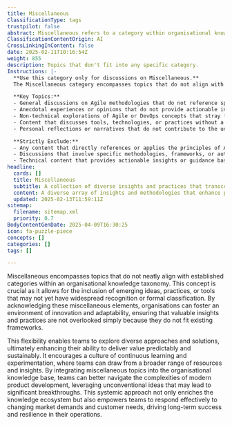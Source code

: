 ```yaml
---
title: Miscellaneous
ClassificationType: tags
trustpilot: false
abstract: Miscellaneous refers to a category within organisational knowledge that includes topics which do not fit neatly into established classifications. This concept is essential for organisations as it allows for the incorporation of emerging ideas, practices, or tools that may not yet be widely recognised or formally classified. By embracing miscellaneous elements, organisations can cultivate an innovative and adaptable environment, ensuring that valuable insights are not overlooked due to rigid frameworks. This flexibility encourages teams to explore a variety of approaches and solutions, enhancing their capacity to deliver value in a predictable and sustainable manner. It promotes a culture of continuous learning and experimentation, enabling teams to access a wider array of resources and insights. Integrating miscellaneous topics into the organisational knowledge base equips teams to navigate the complexities of modern product development, leveraging unconventional ideas that could lead to significant breakthroughs. This holistic approach enriches the knowledge ecosystem and empowers teams to respond effectively to evolving market demands and customer needs, ultimately driving long-term success and resilience in their operations.
ClassificationContentOrigin: AI
CrossLinkingInContent: false
date: 2025-02-11T10:16:54Z
weight: 855
description: Topics that don't fit into any specific category.
Instructions: |-
  **Use this category only for discussions on Miscellaneous.**  
  The Miscellaneous category encompasses topics that do not align with any specific Agile, Scrum, DevOps, Lean, or Evidence-Based Management frameworks or philosophies. This category serves as a catch-all for content that may be relevant to the broader context of business agility but lacks a direct connection to established theories or practices.

  **Key Topics:**
  - General discussions on Agile methodologies that do not reference specific frameworks or authors.
  - Anecdotal experiences or opinions that do not provide actionable insights or align with recognised practices.
  - Non-technical explorations of Agile or DevOps concepts that stray from established literature.
  - Content that discusses tools, technologies, or practices without a clear link to Agile, Scrum, DevOps, or Lean principles.
  - Personal reflections or narratives that do not contribute to the understanding of Agile philosophies or practices.

  **Strictly Exclude:**
  - Any content that directly references or applies the principles of Agile, Scrum, DevOps, Lean, or Evidence-Based Management.
  - Discussions that involve specific methodologies, frameworks, or authors associated with the aforementioned categories.
  - Technical content that provides actionable insights or guidance based on recognised theories or practices.
headline:
  cards: []
  title: Miscellaneous
  subtitle: A collection of diverse insights and practices that transcend specific methodologies and frameworks in project management and organisational improvement.
  content: A diverse array of insights and methodologies that enhance project management and organisational effectiveness. Posts may explore workflow optimisation, team dynamics, performance measurement, and the interplay of complexity in decision-making, drawing from various thought leaders and frameworks to foster continuous improvement and adaptability.
  updated: 2025-02-13T11:59:11Z
sitemap:
  filename: sitemap.xml
  priority: 0.7
BodyContentGenDate: 2025-04-09T16:30:25
icon: fa-puzzle-piece
concepts: []
categories: []
tags: []

---
```

Miscellaneous encompasses topics that do not neatly align with established categories within an organisational knowledge taxonomy. This concept is crucial as it allows for the inclusion of emerging ideas, practices, or tools that may not yet have widespread recognition or formal classification. By acknowledging these miscellaneous elements, organisations can foster an environment of innovation and adaptability, ensuring that valuable insights and practices are not overlooked simply because they do not fit existing frameworks.

This flexibility enables teams to explore diverse approaches and solutions, ultimately enhancing their ability to deliver value predictably and sustainably. It encourages a culture of continuous learning and experimentation, where teams can draw from a broader range of resources and insights. By integrating miscellaneous topics into the organisational knowledge base, teams can better navigate the complexities of modern product development, leveraging unconventional ideas that may lead to significant breakthroughs. This systemic approach not only enriches the knowledge ecosystem but also empowers teams to respond effectively to changing market demands and customer needs, driving long-term success and resilience in their operations.
